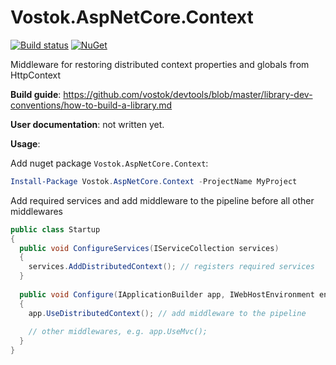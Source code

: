 # Vostok.AspNetCore.Context

[![Build status](https://ci.appveyor.com/api/projects/status/github/vostok/aspnetcore.context?svg=true&branch=master)](https://ci.appveyor.com/project/vostok/aspnetcore.context/branch/master)
[![NuGet](https://img.shields.io/nuget/v/Vostok.AspNetCore.Context.svg)](https://www.nuget.org/packages/Vostok.AspNetCore.Context)

Middleware for restoring distributed context properties and globals from HttpContext


**Build guide**: https://github.com/vostok/devtools/blob/master/library-dev-conventions/how-to-build-a-library.md

**User documentation**: not written yet.

**Usage**:

Add nuget package `Vostok.AspNetCore.Context`:
```powershell
Install-Package Vostok.AspNetCore.Context -ProjectName MyProject
```

Add required services and add middleware to the pipeline before all other middlewares
```C#
public class Startup
{
  public void ConfigureServices(IServiceCollection services)
  {
    services.AddDistributedContext(); // registers required services
  }
  
  public void Configure(IApplicationBuilder app, IWebHostEnvironment env)
  {
    app.UseDistributedContext(); // add middleware to the pipeline
    
    // other middlewares, e.g. app.UseMvc();
  }
}
```
